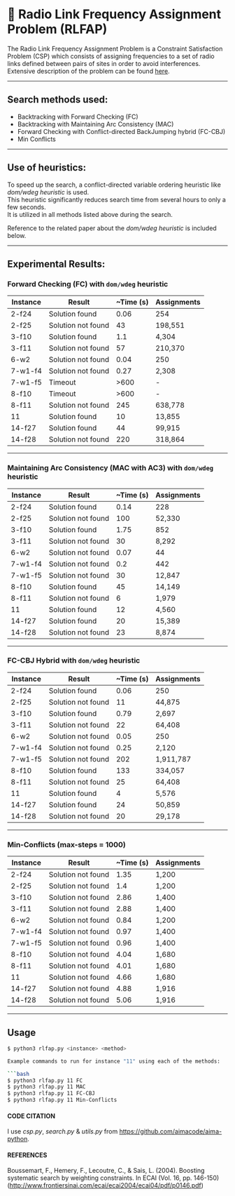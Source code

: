 # 📡 Radio Link Frequency Assignment Problem (RLFAP)

The Radio Link Frequency Assignment Problem is a Constraint Satisfaction Problem (CSP) which consists of assigning frequencies to a set of radio links defined between pairs of sites in order to avoid interferences.  
Extensive description of the problem can be found [here](https://miat.inrae.fr/schiex/rlfap.shtml).  

---

## Search methods used:
- Backtracking with Forward Checking (FC)
- Backtracking with Maintaining Arc Consistency (MAC)
- Forward Checking with Conflict-directed BackJumping hybrid (FC-CBJ)
- Min Conflicts

---

## Use of heuristics:
To speed up the search, a conflict-directed variable ordering heuristic like *dom/wdeg heuristic* is used.  
This heuristic significantly reduces search time from several hours to only a few seconds.  
It is utilized in all methods listed above during the search.

Reference to the related paper about the *dom/wdeg heuristic* is included below.

---

## Experimental Results:

### Forward Checking (FC) with `dom/wdeg` heuristic

| Instance   | Result               | ~Time (s) | Assignments |
|------------|----------------------|-----------|-------------|
| 2-f24      | Solution found       | 0.06      | 254         |
| 2-f25      | Solution not found   | 43        | 198,551     |
| 3-f10      | Solution found       | 1.1       | 4,304       |
| 3-f11      | Solution not found   | 57        | 210,370     |
| 6-w2       | Solution not found   | 0.04      | 250         |
| 7-w1-f4    | Solution not found   | 0.27      | 2,308       |
| 7-w1-f5    | Timeout              | >600      | -           |
| 8-f10      | Timeout              | >600      | -           |
| 8-f11      | Solution not found   | 245       | 638,778     |
| 11         | Solution found       | 10        | 13,855      |
| 14-f27     | Solution found       | 44        | 99,915      |
| 14-f28     | Solution not found   | 220       | 318,864     |

---

### Maintaining Arc Consistency (MAC with AC3) with `dom/wdeg` heuristic

| Instance   | Result               | ~Time (s) | Assignments |
|------------|----------------------|-----------|-------------|
| 2-f24      | Solution found       | 0.14      | 228         |
| 2-f25      | Solution not found   | 100       | 52,330      |
| 3-f10      | Solution found       | 1.75      | 852         |
| 3-f11      | Solution not found   | 30        | 8,292       |
| 6-w2       | Solution not found   | 0.07      | 44          |
| 7-w1-f4    | Solution not found   | 0.2       | 442         |
| 7-w1-f5    | Solution not found   | 30        | 12,847      |
| 8-f10      | Solution found       | 45        | 14,149      |
| 8-f11      | Solution not found   | 6         | 1,979       |
| 11         | Solution found       | 12        | 4,560       |
| 14-f27     | Solution found       | 20        | 15,389      |
| 14-f28     | Solution not found   | 23        | 8,874       |

---

### FC-CBJ Hybrid with `dom/wdeg` heuristic

| Instance   | Result               | ~Time (s) | Assignments |
|------------|----------------------|-----------|-------------|
| 2-f24      | Solution found       | 0.06      | 250         |
| 2-f25      | Solution not found   | 11        | 44,875      |
| 3-f10      | Solution found       | 0.79      | 2,697       |
| 3-f11      | Solution not found   | 22        | 64,408      |
| 6-w2       | Solution not found   | 0.05      | 250         |
| 7-w1-f4    | Solution not found   | 0.25      | 2,120       |
| 7-w1-f5    | Solution not found   | 202       | 1,911,787   |
| 8-f10      | Solution found       | 133       | 334,057     |
| 8-f11      | Solution not found   | 25        | 64,408      |
| 11         | Solution found       | 4         | 5,576       |
| 14-f27     | Solution found       | 24        | 50,859      |
| 14-f28     | Solution not found   | 20        | 29,178      |

---

### Min-Conflicts (max-steps = 1000)

| Instance   | Result               | ~Time (s) | Assignments |
|------------|----------------------|-----------|-------------|
| 2-f24      | Solution not found   | 1.35      | 1,200       |
| 2-f25      | Solution not found   | 1.4       | 1,200       |
| 3-f10      | Solution not found   | 2.86      | 1,400       |
| 3-f11      | Solution not found   | 2.88      | 1,400       |
| 6-w2       | Solution not found   | 0.84      | 1,200       |
| 7-w1-f4    | Solution not found   | 0.97      | 1,400       |
| 7-w1-f5    | Solution not found   | 0.96      | 1,400       |
| 8-f10      | Solution not found   | 4.04      | 1,680       |
| 8-f11      | Solution not found   | 4.01      | 1,680       |
| 11         | Solution not found   | 4.66      | 1,680       |
| 14-f27     | Solution not found   | 4.88      | 1,916       |
| 14-f28     | Solution not found   | 5.06      | 1,916       |

---

## Usage

```bash
$ python3 rlfap.py <instance> <method>

Example commands to run for instance "11" using each of the methods:

```bash
$ python3 rlfap.py 11 FC
$ python3 rlfap.py 11 MAC
$ python3 rlfap.py 11 FC-CBJ
$ python3 rlfap.py 11 Min-Conflicts
```

#### CODE CITATION
I use _csp.py_, _search.py_ & _utils.py_ from https://github.com/aimacode/aima-python.

#### REFERENCES
Boussemart, F., Hemery, F., Lecoutre, C., & Sais, L. (2004). Boosting systematic search by weighting constraints. In ECAI (Vol. 16, pp. 146-150) (http://www.frontiersinai.com/ecai/ecai2004/ecai04/pdf/p0146.pdf)